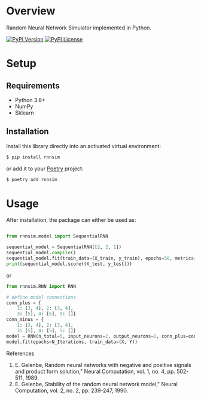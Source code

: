 # Overview

Random Neural Network Simulator implemented in Python.

[![PyPI Version](https://img.shields.io/pypi/v/rnnsim.svg)](https://pypi.org/project/rnnsim)
[![PyPI License](https://img.shields.io/pypi/l/rnnsim.svg)](https://pypi.org/project/rnnsim)

# Setup

## Requirements

* Python 3.6+
* NumPy
* Sklearn 

## Installation

Install this library directly into an activated virtual environment:

```bash
$ pip install rnnsim
```

or add it to your [Poetry](https://poetry.eustace.io/) project:

```bash
$ poetry add rnnsim
```

# Usage

After installation, the package can either be used as:

```python

from rnnsim.model import SequentialRNN

sequential_model = SequentialRNN([2, 2, 1])
sequential_model.compile()
sequential_model.fit(train_data=(X_train, y_train), epochs=50, metrics="acc")
print(sequential_model.score((X_test, y_test)))
```

or 

```python
from rnnsim.RNN import RNN

# define model connections
conn_plus = {
    1: [3, 4], 2: [3, 4],
    3: [5], 4: [5], 5: []}
conn_minus = {
    1: [3, 4], 2: [3, 4],
    3: [5], 4: [5], 5: []}
model = RNN(n_total=5, input_neurons=2, output_neurons=1, conn_plus=conn_plus, conn_minus=conn_minus)
model.fit(epochs=N_Iterations, train_data=(X, Y))
```


References

1. E. Gelenbe, Random neural networks with negative and positive signals and product
form solution," Neural Computation, vol. 1, no. 4, pp. 502-511, 1989.
2. E. Gelenbe, Stability of the random neural network model," Neural Computation, vol.
2, no. 2, pp. 239-247, 1990.
